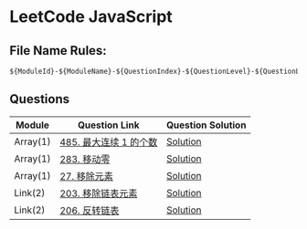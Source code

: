# LeetCode JavaScript

## File Name Rules:

```
${ModuleId}-${ModuleName}-${QuestionIndex}-${QuestionLevel}-${QuestionLeetCodeId}-${QuestionLeetCodeName}
```

## Questions

| Module   | Question Link                                                                      | Question Solution                                                                                              |
| -------- | ---------------------------------------------------------------------------------- | -------------------------------------------------------------------------------------------------------------- |
| Array(1) | [485. 最大连续 1 的个数](https://leetcode-cn.com/problems/max-consecutive-ones/)   | [Solution](https://github.com/cody1991/-leetcode/blob/master/1-array-1-easy-485-max-consecutive-ones.js)       |
| Array(1) | [283. 移动零](https://leetcode-cn.com/problems/move-zeroes/)                       | [Solution](https://github.com/cody1991/-leetcode/blob/master/1-array-2-easy-283-move-zeroes.js)                |
| Array(1) | [27. 移除元素](https://leetcode-cn.com/problems/remove-element/)                   | [Solution](https://github.com/cody1991/-leetcode/blob/master/1-array-3-easy-27-remove-element.js)              |
| Link(2)  | [203. 移除链表元素](https://leetcode-cn.com/problems/remove-linked-list-elements/) | [Solution](https://github.com/cody1991/-leetcode/blob/master/2-link-1-easy-203-remove-linked-list-elements.js) |
| Link(2)  | [206. 反转链表](https://leetcode-cn.com/problems/reverse-linked-list/)             | [Solution](https://github.com/cody1991/-leetcode/blob/master/2-link-2-easy-206-reverse-linked-list.js)         |

